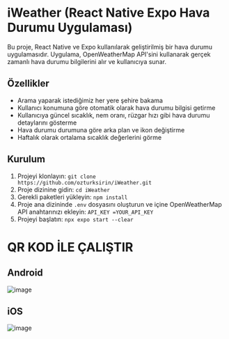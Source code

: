 # iWeather (React Native Expo Hava Durumu Uygulaması)
Bu proje, React Native ve Expo kullanılarak geliştirilmiş bir hava durumu uygulamasıdır. Uygulama, OpenWeatherMap API'sini kullanarak gerçek zamanlı hava durumu bilgilerini alır ve kullanıcıya sunar.

## Özellikler
- Arama yaparak istediğimiz her yere şehire bakama
- Kullanıcı konumuna göre otomatik olarak hava durumu bilgisi getirme
- Kullanıcıya güncel sıcaklık, nem oranı, rüzgar hızı gibi hava durumu detaylarını gösterme
- Hava durumu durumuna göre arka plan ve ikon değiştirme
- Haftalık olarak ortalama sıcaklık değerlerini görme

## Kurulum

1. Projeyi klonlayın:
`git clone https://github.com/ozturksirin/iWeather.git`
2. Proje dizinine gidin:
`cd iWeather`
3. Gerekli paketleri yükleyin:
`npm install`
4. Proje ana dizininde `.env` dosyasını oluşturun ve içine OpenWeatherMap API anahtarınızı ekleyin:
`API_KEY =YOUR_API_KEY`
5. Projeyi başlatın:
`npx expo start --clear`


# QR KOD İLE ÇALIŞTIR

## Android
![image](https://github.com/ozturksirin/iWeather/assets/92751534/6fd0294d-5f8e-4de1-a851-980786256c1e)


## iOS
![image](https://github.com/ozturksirin/iWeather/assets/92751534/4ea491c1-beaa-4c01-ad33-5c64317503e5)

